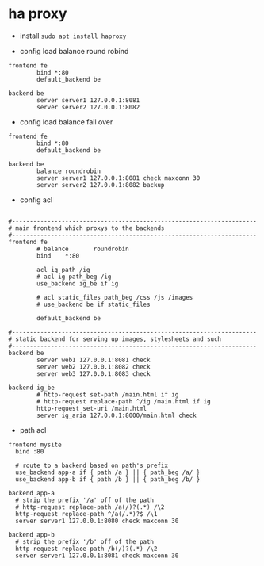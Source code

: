 # ha proxy
- install
```sudo apt install haproxy```

- config load balance round robind
```vi /etc/haproxy/haproxy.cfg
frontend fe
        bind *:80
        default_backend be

backend be
        server server1 127.0.0.1:8081
        server server2 127.0.0.1:8082
```

- config load balance fail over
```
frontend fe
        bind *:80
        default_backend be

backend be
        balance roundrobin
        server server1 127.0.0.1:8081 check maxconn 30
        server server2 127.0.0.1:8082 backup
```

- config acl
```

#---------------------------------------------------------------------
# main frontend which proxys to the backends
#---------------------------------------------------------------------
frontend fe
        # balance       roundrobin
        bind    *:80

        acl ig path /ig
        # acl ig path_beg /ig
        use_backend ig_be if ig

        # acl static_files path_beg /css /js /images
        # use_backend be if static_files

        default_backend be

#---------------------------------------------------------------------
# static backend for serving up images, stylesheets and such
#---------------------------------------------------------------------
backend be
        server web1 127.0.0.1:8081 check
        server web2 127.0.0.1:8082 check
        server web3 127.0.0.1:8083 check

backend ig_be
        # http-request set-path /main.html if ig
        # http-request replace-path ^/ig /main.html if ig
        http-request set-uri /main.html
        server ig_aria 127.0.0.1:8000/main.html check
```

- path acl
```
frontend mysite
  bind :80

  # route to a backend based on path's prefix
  use_backend app-a if { path /a } || { path_beg /a/ }
  use_backend app-b if { path /b } || { path_beg /b/ }

backend app-a
  # strip the prefix '/a' off of the path
  # http-request replace-path /a(/)?(.*) /\2
  http-request replace-path ^/a(/.*)?$ /\1
  server server1 127.0.0.1:8080 check maxconn 30

backend app-b
  # strip the prefix '/b' off of the path
  http-request replace-path /b(/)?(.*) /\2
  server server1 127.0.0.1:8081 check maxconn 30
```